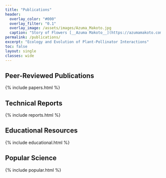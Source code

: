 ```yaml
---
title: "Publications"
header:
  overlay_color: "#000"
  overlay_filter: "0.1"
  overlay_image: /assets/images/Azuma_Makoto.jpg
  caption: "Story of Flowers [__Azuma Makoto__](https://azumamakoto.com/1669/)"
permalink: /publications/
excerpt: "Ecology and Evolution of Plant-Pollinator Interactions"
toc: false
layout: single
classes: wide
---
```


## Peer-Reviewed Publications

{% include papers.html %}

## Technical Reports

{% include reports.html %}

## Educational Resources

{% include educational.html %}

## Popular Science

{% include popular.html %}
